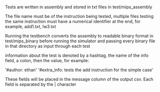 Tests are written in assembly and stored in txt files in test/mips_assembly

The file name must be of the instruction being tested, multiple files testing the same instruction must have a numerical identifier at the end, for example, add1.txt, lw3.txt

Running the testbench converts the assembly to readable binary format in test/mips_binary before running the simulator and passing every binary file in that directory as input through each test

information about the test is denoted by a hashtag, the name of the info field, a colon, then the value, for example:

'#author: ethan'
'#extra_info: tests the add instruction for the simple case'

These fields will be placed in the message column of the output csv. Each field is separated by the | character

